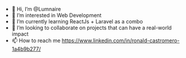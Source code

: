 - 👋 Hi, I’m @Lumnaire
- 👀 I’m interested in Web Development
- 🌱 I’m currently learning ReactJs + Laravel as a combo
- 💞️ I’m looking to collaborate on projects that can have a real-world impact
- 📫 How to reach me https://www.linkedin.com/in/ronald-castromero-1a4b9b277/

<!---
Lumnaire/Lumnaire is a ✨ special ✨ repository because its `README.md` (this file) appears on your GitHub profile.
You can click the Preview link to take a look at your changes.
--->
